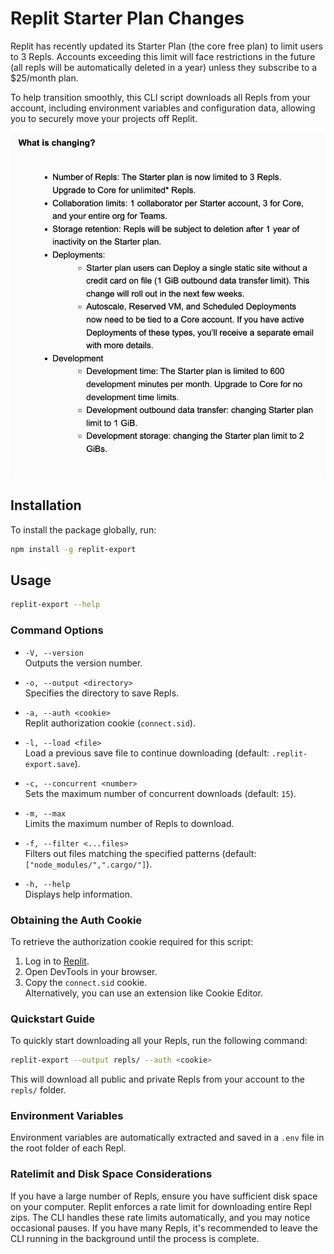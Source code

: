 # Replit Starter Plan Changes

Replit has recently updated its Starter Plan (the core free plan) to limit users to 3 Repls. Accounts exceeding this limit will face restrictions in the future (all repls will be automatically deleted in a year) unless they subscribe to a $25/month plan. 

To help transition smoothly, this CLI script downloads all Repls from your account, including environment variables and configuration data, allowing you to securely move your projects off Replit.

![email](email.png)
## Installation

To install the package globally, run:

```sh
npm install -g replit-export
```

## Usage

```sh
replit-export --help
```

### Command Options

- `-V, --version`  
  Outputs the version number.

- `-o, --output <directory>`  
  Specifies the directory to save Repls.

- `-a, --auth <cookie>`  
  Replit authorization cookie (`connect.sid`).

- `-l, --load <file>`  
  Load a previous save file to continue downloading (default: `.replit-export.save`).

- `-c, --concurrent <number>`  
  Sets the maximum number of concurrent downloads (default: `15`).

- `-m, --max`  
  Limits the maximum number of Repls to download.

- `-f, --filter <...files>`  
  Filters out files matching the specified patterns (default: `["node_modules/",".cargo/"]`).

- `-h, --help`  
  Displays help information.

### Obtaining the Auth Cookie

To retrieve the authorization cookie required for this script:

1. Log in to [Replit](https://replit.com).
2. Open DevTools in your browser.
3. Copy the `connect.sid` cookie.  
   Alternatively, you can use an extension like Cookie Editor.

### Quickstart Guide

To quickly start downloading all your Repls, run the following command:

```bash
replit-export --output repls/ --auth <cookie>
```

This will download all public and private Repls from your account to the `repls/` folder.

### Environment Variables

Environment variables are automatically extracted and saved in a `.env` file in the root folder of each Repl.

### Ratelimit and Disk Space Considerations

If you have a large number of Repls, ensure you have sufficient disk space on your computer. Replit enforces a rate limit for downloading entire Repl zips. The CLI handles these rate limits automatically, and you may notice occasional pauses. If you have many Repls, it's recommended to leave the CLI running in the background until the process is complete.
